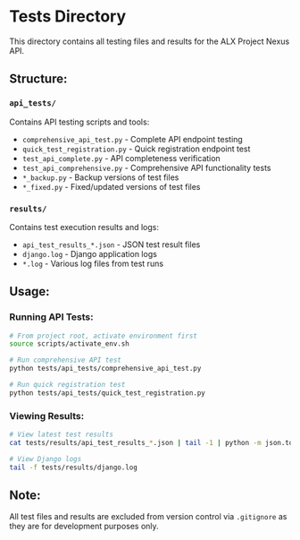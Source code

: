 # Tests Directory

This directory contains all testing files and results for the ALX Project Nexus API.

## Structure:

### `api_tests/`
Contains API testing scripts and tools:

- `comprehensive_api_test.py` - Complete API endpoint testing
- `quick_test_registration.py` - Quick registration endpoint test  
- `test_api_complete.py` - API completeness verification
- `test_api_comprehensive.py` - Comprehensive API functionality tests
- `*_backup.py` - Backup versions of test files
- `*_fixed.py` - Fixed/updated versions of test files

### `results/`
Contains test execution results and logs:

- `api_test_results_*.json` - JSON test result files
- `django.log` - Django application logs
- `*.log` - Various log files from test runs

## Usage:

### Running API Tests:
```bash
# From project root, activate environment first
source scripts/activate_env.sh

# Run comprehensive API test
python tests/api_tests/comprehensive_api_test.py

# Run quick registration test
python tests/api_tests/quick_test_registration.py
```

### Viewing Results:
```bash
# View latest test results
cat tests/results/api_test_results_*.json | tail -1 | python -m json.tool

# View Django logs
tail -f tests/results/django.log
```

## Note:
All test files and results are excluded from version control via `.gitignore` as they are for development purposes only.
